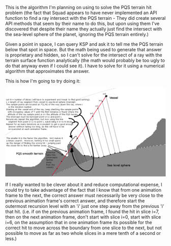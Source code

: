 This is the algorithm I'm planning on using to solve the PQS terrain hit problem (the fact that Squad appears to have never implemented an API function to find a ray intersect with the PQS terrain - They did create several API methods that seem by their name to do this, but upon using them I've discovered that despite their name they actually just find the intersect with the sea-level sphere of the planet, ignoring the PQS terrain entirely.)

Given a point in space, I can query KSP and ask it to tell me the PQS terrain below that spot in space. But the math being used to generate that answer is proprietary and hidden, so I can't solve for the intersect of a ray with the terrain surface function analytically (the math would probably be too ugly to do that anyway even if I could see it). I have to solve for it using a numerical algorithm that approximates the answer.

This is how I'm going to try doing it:

![algorithm_screenshot](Recursive_Numeric_Terrain_Hit.png)

If I really wanted to be clever about it and reduce computational expense, I could try to take advantage of the fact that I know that from one animation frame to the next, the correct answer must necessarily be very close to the previous animation frame's correct answer, and therefore start the outermost recursion level with an 'i' just one step away from the previous 'i' that hit. (i.e. if on the previous animation frame, I found the hit in slice i=7, then on the next animation frame, don't start with slice i=0, start with slice i=6, on the assumption that in one animation frame its possible for the correct hit to move across the boundary from one slice to the next, but not possible to move as far as two whole slices in a mere tenth of a second or less.) 
